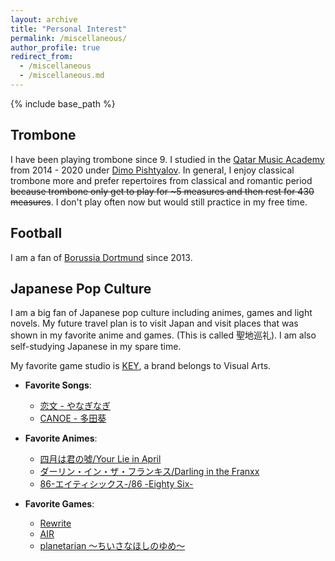 ```yaml
---
layout: archive
title: "Personal Interest"
permalink: /miscellaneous/
author_profile: true
redirect_from: 
  - /miscellaneous
  - /miscellaneous.md
---
```


{% include base_path %}

## Trombone
I have been playing trombone since 9. I studied in the [Qatar Music Academy](https://www.qatarmusicacademy.com.qa/) from 2014 - 2020 under [Dimo Pishtyalov](https://qatarphilharmonicorchestra.org/musicians/dimo-pishtyalov/). In general, I enjoy classical trombone more and prefer repertoires from classical and romantic period ~~because trombone only get to play for ~5 measures and then rest for 430 measures~~. I don't play often now but would still practice in my free time.


## Football
I am a fan of [Borussia Dortmund](https://www.bvb.de/eng) since 2013. 


## Japanese Pop Culture
I am a big fan of Japanese pop culture including animes, games and light novels. My future travel plan is to visit Japan and visit places that was shown in my favorite anime and games. (This is called 聖地巡礼). I am also self-studying Japanese in my spare time.

My favorite game studio is [KEY](https://key.visualarts.gr.jp/), a brand belongs to Visual Arts. 

* **Favorite Songs**:
  * [恋文 - やなぎなぎ](https://youtu.be/iEUpiP7orA4)
  * [CANOE - 多田葵](https://youtu.be/vvTiq7XamoU)

* **Favorite Animes**:
  * [四月は君の噓/Your Lie in April](https://www.kimiuso.jp/)
  * [ダーリン・イン・ザ・フランキス/Darling in the Franxx](https://darli-fra.jp/)
  * [86-エイティシックス-/86 -Eighty Six-](https://anime-86.com/)

* **Favorite Games**:
  * [Rewrite](https://key.visualarts.gr.jp/rewrite/)
  * [AIR](https://key.visualarts.gr.jp/product/air/)
  * [planetarian 〜ちいさなほしのゆめ〜](https://key.visualarts.gr.jp/product/planetarian/)







